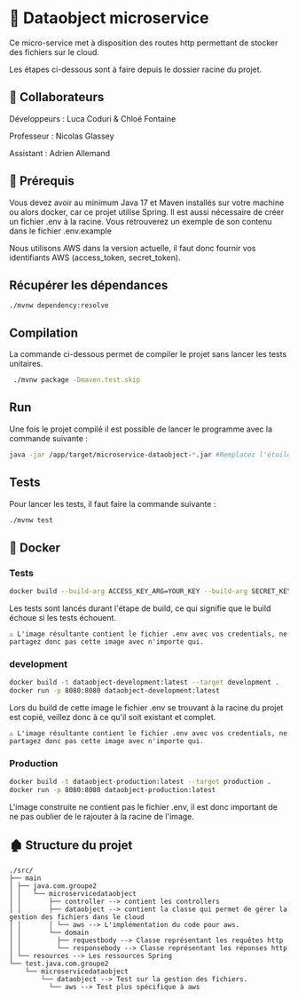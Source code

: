 # 🐜 Dataobject microservice 
Ce micro-service met à disposition des routes http permettant de stocker des fichiers sur le cloud.

Les étapes ci-dessous sont à faire depuis le dossier racine du projet.

## 👫 Collaborateurs 
Développeurs : Luca Coduri & Chloé Fontaine

Professeur : Nicolas Glassey

Assistant : Adrien Allemand

## 🚧 Prérequis 
Vous devez avoir au minimum Java 17 et Maven installés sur votre machine ou alors docker, car ce projet utilise Spring.
Il est aussi nécessaire de créer un fichier .env à la racine. Vous retrouverez un exemple de son contenu dans le fichier .env.example

Nous utilisons AWS dans la version actuelle, il faut donc fournir vos identifiants AWS (access_token, secret_token).

## Récupérer les dépendances
```
./mvnw dependency:resolve
```

## Compilation
La commande ci-dessous permet de compiler le projet sans lancer les tests unitaires.
```bash
 ./mvnw package -Dmaven.test.skip
```
## Run
Une fois le projet compilé il est possible de lancer le programme avec la commande suivante :
```bash
java -jar /app/target/microservice-dataobject-*.jar #Remplacez l'étoile par le numéro de version.
```

## Tests
Pour lancer les tests, il faut faire la commande suivante :
```bash
./mvnw test
```

## 🐳 Docker

### Tests
```bash
docker build --build-arg ACCESS_KEY_ARG=YOUR_KEY --build-arg SECRET_KEY_ARG=YOUR_KEY -t dataobject-test:latest --target test .
```
Les tests sont lancés durant l'étape de build, ce qui signifie que le build échoue si les tests échouent.

`⚠ L'image résultante contient le fichier .env avec vos credentials, ne partagez donc pas cette image avec n'importe qui.`

### development
```bash
docker build -t dataobject-development:latest --target development .
docker run -p 8080:8080 dataobject-development:latest
```

Lors du build de cette image le fichier .env se trouvant à la racine du projet est copié,
veillez donc à ce qu'il soit existant et complet.

`⚠ L'image résultante contient le fichier .env avec vos credentials, ne partagez donc pas cette image avec n'importe qui.`

### Production
```bash
docker build -t dataobject-production:latest --target production .
docker run -p 8080:8080 dataobject-production:latest
```

L'image construite ne contient pas le fichier .env, il est donc important de ne pas oublier de le rajouter à la racine de l'image.

## 🏚 Structure du projet
```
./src/
├── main
│ ├── java.com.groupe2
│ │   └── microservicedataobject
│ │       ├── controller --> contient les controllers
│ │       ├── dataobject --> contient la classe qui permet de gérer la gestion des fichiers dans le cloud
│ │       │ └── aws --> L'implémentation du code pour aws.
│ │       └── domain
│ │         ├── requestbody --> Classe représentant les requêtes http
│ │         └── responsebody --> Classe représentant les réponses http
│ └── resources --> Les ressources Spring
└── test.java.com.groupe2
    └── microservicedataobject
        └── dataobject --> Test sur la gestion des fichiers.
          └── aws --> Test plus spécifique à aws
```